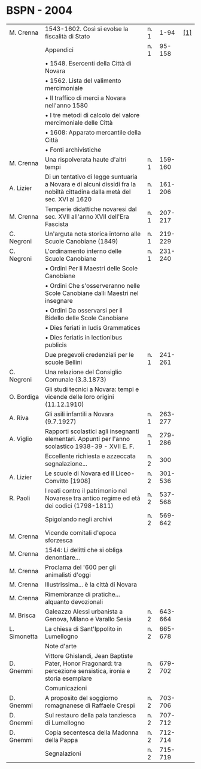 # BSPN - 2004

<table>
    <tr>
        <td>M. Crenna</td>
        <td>1543-1602. Cos&igrave; si evolse la fiscalit&agrave; di Stato</td>
        <td>n. 1</td>
        <td>1-94</td>
        <td><a href="https://en.calameo.com/read/004733128d264ebc43b48">[1]</a></td>
    </tr>
    <tr>
        <td></td>
        <td>Appendici</td>
        <td>n. 1</td>
        <td>95-158</td>
        <td></td>
    </tr>
    <tr>
        <td></td>
        <td>&bullet; 1548. Esercenti della Citt&agrave; di Novara</td>
        <td></td>
        <td></td>
        <td></td>
    </tr>
    <tr>
        <td></td>
        <td>&bullet; 1562. Lista del valimento mercimoniale</td>
        <td></td>
        <td></td>
        <td></td>
    </tr>
    <tr>
        <td></td>
        <td>&bullet; Il traffico di merci a Novara nell'anno 1580</td>
        <td></td>
        <td></td>
        <td></td>
    </tr>
    <tr>
        <td></td>
        <td>&bullet; I tre metodi di calcolo del valore mercimoniale delle Citt&agrave;</td>
        <td></td>
        <td></td>
        <td></td>
    </tr>
    <tr>
        <td></td>
        <td>&bullet; 1608: Apparato mercantile della Citt&agrave;</td>
        <td></td>
        <td></td>
        <td></td>
    </tr>
    <tr>
        <td></td>
        <td>&bullet; Fonti archivistiche</td>
        <td></td>
        <td></td>
        <td></td>
    </tr>
    <tr>
        <td>M. Crenna</td>
        <td>Una rispolverata haute d'altri tempi</td>
        <td>n. 1</td>
        <td>159-160</td>
        <td></td>
    </tr>
    <tr>
        <td>A. Lizier</td>
        <td>Di un tentativo di legge suntuaria a Novara e di alcuni dissidi fra la nobilt&agrave; cittadina dalla met&agrave;
            del sec.
            XVI al 1620
        </td>
        <td>n. 1</td>
        <td>161-206</td>
        <td></td>
    </tr>
    <tr>
        <td>M. Crenna</td>
        <td>Temperie didattiche novaresi dal sec. XVII all'anno XVII dell'Era Fascista</td>
        <td>n. 1</td>
        <td>207-217</td>
        <td></td>
    </tr>
    <tr>
        <td>C. Negroni</td>
        <td>Un'arguta nota storica intorno alle Scuole Canobiane (1849)</td>
        <td>n. 1</td>
        <td>219-229</td>
        <td></td>
    </tr>
    <tr>
        <td>C. Negroni</td>
        <td>L'ordinamento interno delle Scuole Canobiane</td>
        <td>n. 1</td>
        <td>231-240</td>
        <td></td>
    </tr>
    <tr>
        <td></td>
        <td>&bullet; Ordini Per li Maestri delle Scole Canobiane</td>
        <td></td>
        <td></td>
        <td></td>
    </tr>
    <tr>
        <td></td>
        <td>&bullet; Ordini Che s'osserveranno nelle Scole Canobiane dalli Maestri nel insegnare</td>
        <td></td>
        <td></td>
        <td></td>
    </tr>
    <tr>
        <td></td>
        <td>&bullet; Ordini Da osservarsi per il Bidello delle Scole Canobiane</td>
        <td></td>
        <td></td>
        <td></td>
    </tr>
    <tr>
        <td></td>
        <td>&bullet; Dies feriati in ludis Grammatices</td>
        <td></td>
        <td></td>
        <td></td>
    </tr>
    <tr>
        <td></td>
        <td>&bullet; Dies feriatis in lectionibus publicis</td>
        <td></td>
        <td></td>
        <td></td>
    </tr>
    <tr>
        <td></td>
        <td>Due pregevoli credenziali per le scuole Bellini</td>
        <td>n. 1</td>
        <td>241-261</td>
        <td></td>
    </tr>
    <tr>
        <td>C. Negroni</td>
        <td>Una relazione del Consiglio Comunale (3.3.1873)</td>
        <td></td>
        <td></td>
        <td></td>
    </tr>
    <tr>
        <td>O. Bordiga</td>
        <td>Gli studi tecnici a Novara: tempi e vicende delle loro origini (11.12.1910)</td>
        <td></td>
        <td></td>
        <td></td>
    </tr>
    <tr>
        <td>A. Riva</td>
        <td>Gli asili infantili a Novara (9.7.1927)</td>
        <td>n. 1</td>
        <td>263-277</td>
        <td></td>
    </tr>
    <tr>
        <td>A. Viglio</td>
        <td>Rapporti scolastici agli insegnanti elementari. Appunti per l'anno scolastico 1938-39 - XVII E. F.</td>
        <td>n. 1</td>
        <td>279-286</td>
        <td></td>
    </tr>
    <tr>
        <td></td>
        <td>Eccellente richiesta e azzeccata segnalazione...</td>
        <td>n. 2</td>
        <td>300</td>
        <td></td>
    </tr>
    <tr>
        <td>A. Lizier</td>
        <td>Le scuole di Novara ed il Liceo-Convitto [1908]</td>
        <td>n. 2</td>
        <td>301-536</td>
        <td></td>
    </tr>
    <tr>
        <td>R. Paoli</td>
        <td>I reati contro il patrimonio nel Novarese tra antico regime ed et&agrave; dei codici (1798-1811)</td>
        <td>n. 2</td>
        <td>537-568</td>
        <td></td>
    </tr>
    <tr>
        <td></td>
        <td>Spigolando negli archivi</td>
        <td>n. 2</td>
        <td>569-642</td>
        <td></td>
    </tr>
    <tr>
        <td>M. Crenna</td>
        <td>Vicende comitali d'epoca sforzesca</td>
        <td></td>
        <td></td>
        <td></td>
    </tr>
    <tr>
        <td>M. Crenna</td>
        <td>1544: Li delitti che si obliga denontiare...</td>
        <td></td>
        <td></td>
        <td></td>
    </tr>
    <tr>
        <td>M. Crenna</td>
        <td>Proclama del '600 per gli animalisti d'oggi</td>
        <td></td>
        <td></td>
        <td></td>
    </tr>
    <tr>
        <td>M. Crenna</td>
        <td>Illustrissima... &egrave; la citt&agrave; di Novara</td>
        <td></td>
        <td></td>
        <td></td>
    </tr>
    <tr>
        <td>M. Crenna</td>
        <td>Rimembranze di pratiche... alquanto devozionali</td>
        <td></td>
        <td></td>
        <td></td>
    </tr>
    <tr>
        <td>M. Brisca</td>
        <td>Galeazzo Alessi urbanista a Genova, Milano e Varallo Sesia</td>
        <td>n. 2</td>
        <td>643-664</td>
        <td></td>
    </tr>
    <tr>
        <td>L. Simonetta</td>
        <td>La chiesa di Sant'Ippolito in Lumellogno</td>
        <td>n. 2</td>
        <td>665-678</td>
        <td></td>
    </tr>
    <tr>
        <td></td>
        <td>Note d'arte</td>
        <td></td>
        <td></td>
        <td></td>
    </tr>
    <tr>
        <td>D. Gnemmi</td>
        <td>Vittore Ghislandi, Jean Baptiste Pater, Honor Fragonard: tra percezione sensistica, ironia e storia
            esemplare
        </td>
        <td>n. 2</td>
        <td>679-702</td>
        <td></td>
    </tr>
    <tr>
        <td></td>
        <td>Comunicazioni</td>
        <td></td>
        <td></td>
        <td></td>
    </tr>
    <tr>
        <td>D. Gnemmi</td>
        <td>A proposito del soggiorno romagnanese di Raffaele Crespi</td>
        <td>n. 2</td>
        <td>703-706</td>
        <td></td>
    </tr>
    <tr>
        <td>D. Gnemmi</td>
        <td>Sul restauro della pala tanziesca di Lumellogno</td>
        <td>n. 2</td>
        <td>707-712</td>
        <td></td>
    </tr>
    <tr>
        <td>D. Gnemmi</td>
        <td>Copia secentesca della Madonna della Pappa</td>
        <td>n. 2</td>
        <td>712-714</td>
        <td></td>
    </tr>
    <tr>
        <td></td>
        <td>Segnalazioni</td>
        <td>n. 2</td>
        <td>715-719</td>
        <td></td>
    </tr>
</table>